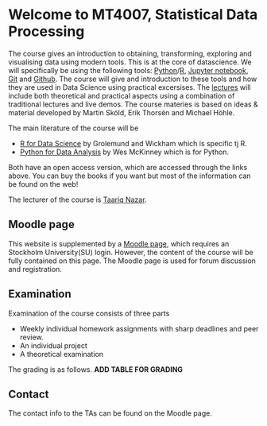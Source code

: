 # Welcome to MT4007, Statistical Data Processing
The course gives an introduction to obtaining, transforming, exploring and visualising data using modern tools.
This is at the core of datascience. We will specifically be using the following tools: [Python]()/[R](), [Jupyter
notebook](), [Git]() and [Github](). The course will give and introduction to these tools and how they are
used in Data Science using practical excersises. The [lectures](/lectures) will
include both theoretical and practical aspects using a combination of traditional lectures 
and live demos. The course materies is based on ideas & material developed by Martin Sköld, Erik Thorsén and Michael Höhle.


The main literature of the course will be 
- [R for Data
Science](https://r4ds.had.co.nz/introduction.html) by Grolemund and Wickham which is specific tj R.
- [Python for Data Analysis](https://wesmckinney.com/book/) by Wes McKinney which is for Python. 

Both have an open access version, which are accessed through the links above.
You can buy the books if you want but most of the information can be found on
the web!

The lecturer of the course is [Taariq Nazar](https://www.su.se/english/profiles/tana2011-1.618737).

## Moodle page
This website is supplemented by a [Moodle page](), which requires an Stockholm
University(SU) login. However, the content of the course will be fully contained on this page. The Moodle page
is used for forum discussion and registration.

## Examination
Examination of the course consists of three parts
- Weekly individual homework assignments with sharp deadlines and peer review.
- An individual project
- A theoretical examination

The grading is as follows. **ADD TABLE FOR GRADING**

## Contact
The contact info to the TAs can be found on the Moodle page.

